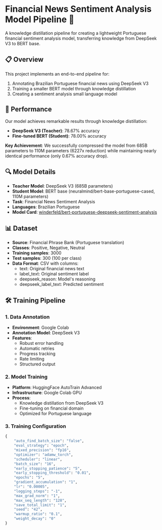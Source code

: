# Financial News Sentiment Analysis Model Pipeline 🚀
A knowledge distillation pipeline for creating a lightweight Portuguese financial sentiment analysis model, transferring knowledge from DeepSeek V3 to BERT base.

## 📋 Overview
This project implements an end-to-end pipeline for:
1. Annotating Brazilian Portuguese financial news using DeepSeek V3
2. Training a smaller BERT model through knowledge distillation
3. Creating a sentiment analysis small language model

## 🎯 Performance
Our model achieves remarkable results through knowledge distillation:

- **DeepSeek V3 (Teacher)**: 78.67% accuracy
- **Fine-tuned BERT (Student)**: 78.00% accuracy

**Key Achievement**: We successfully compressed the model from 685B parameters to 110M parameters (6227x reduction) while maintaining nearly identical performance (only 0.67% accuracy drop).

## 🔍 Model Details
- **Teacher Model**: DeepSeek V3 (685B parameters)
- **Student Model**: BERT base (neuralmind/bert-base-portuguese-cased, 110M parameters)
- **Task**: Financial News Sentiment Analysis
- **Languages**: Brazilian Portuguese
- **Model Card**: [winderfeld/bert-portuguese-deepseek-sentiment-analysis](https://huggingface.co/winderfeld/bert-portuguese-deepseek-sentiment-analysis)

## 📊 Dataset

- **Source**: Financial Phrase Bank (Portuguese translation)
- **Classes**: Positive, Negative, Neutral
- **Training samples**: 3000
- **Test samples**: 300 (100 per class)
- **Data Format**: CSV with columns:
  - text: Original financial news text
  - label_text: Original sentiment label
  - deepseek_reason: Model's reasoning
  - deepseek_label_text: Predicted sentiment
    
## 🛠️ Training Pipeline

### 1. Data Annotation
- **Environment**: Google Colab
- **Annotation Model**: DeepSeek V3
- **Features**:
  - Robust error handling
  - Automatic retries
  - Progress tracking
  - Rate limiting
  - Structured output

### 2. Model Training
- **Platform**: HuggingFace AutoTrain Advanced
- **Infrastructure**: Google Colab GPU
- **Process**:
  - Knowledge distillation from DeepSeek V3
  - Fine-tuning on financial domain
  - Optimized for Portuguese language

### 3. Training Configuration
```python
{
    "auto_find_batch_size": "false",
    "eval_strategy": "epoch",
    "mixed_precision": "fp16",
    "optimizer": "adamw_torch",
    "scheduler": "linear",
    "batch_size": "16",
    "early_stopping_patience": "5",
    "early_stopping_threshold": "0.01",
    "epochs": "5",
    "gradient_accumulation": "1",
    "lr": "0.00005",
    "logging_steps": "-1",
    "max_grad_norm": "1",
    "max_seq_length": "128",
    "save_total_limit": "1",
    "seed": "42",
    "warmup_ratio": "0.1",
    "weight_decay": "0"
}
```

